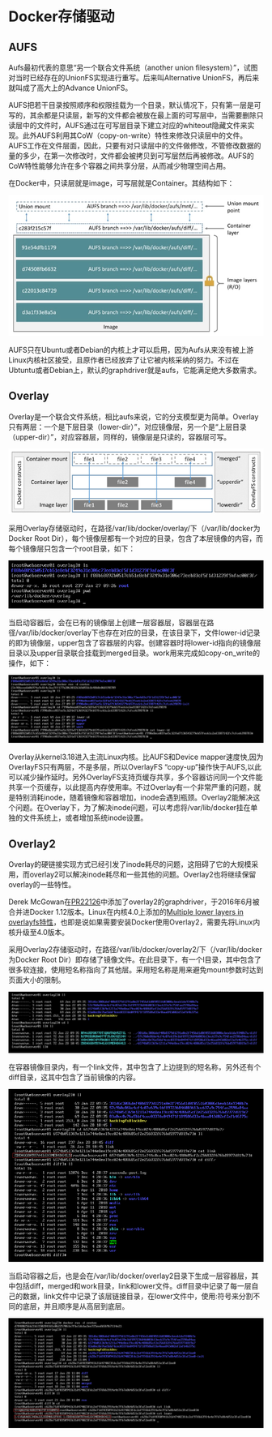 # Docker存储驱动 #

## AUFS ##

Aufs最初代表的意思“另一个联合文件系统（another union filesystem）”，试图对当时已经存在的UnionFS实现进行重写。后来叫Alternative UnionFS，再后来就叫成了高大上的Advance UnionFS。

AUFS把若干目录按照顺序和权限挂载为一个目录，默认情况下，只有第一层是可写的，其余都是只读层，新写的文件都会被放在最上面的可写层中，当需要删除只读层中的文件时，AUFS通过在可写层目录下建立对应的whiteout隐藏文件来实现。此外AUFS利用其CoW（copy-on-write）特性来修改只读层中的文件。AUFS工作在文件层面，因此，只要有对只读层中的文件做修改，不管修改数据的量的多少，在第一次修改时，文件都会被拷贝到可写层然后再被修改。AUFS的CoW特性能够允许在多个容器之间共享分层，从而减少物理空间占用。

在Docker中，只读层就是image，可写层就是Container。其结构如下：

![](img/AUFS.png)

AUFS只在Ubuntu或者Debian的内核上才可以启用，因为Aufs从来没有被上游Linux内核社区接受，且原作者已经放弃了让它被内核采纳的努力。不过在Ubtuntu或者Debian上，默认的graphdriver就是aufs，它能满足绝大多数需求。

## Overlay ##

Overlay是一个联合文件系统，相比aufs来说，它的分支模型更为简单。Overlay只有两层：一个是下层目录（lower-dir）”，对应镜像层，另一个是“上层目录（upper-dir）”，对应容器层，同样的，镜像层是只读的，容器层可写。

![](img/Overlay.jpg)

采用Overlay存储驱动时，在路径/var/lib/docker/overlay/下（/var/lib/docker为Docker Root Dir），每个镜像层都有一个对应的目录，包含了本层镜像的内容，而每个镜像层只包含一个root目录，如下：

![](img/Overlay_image.png)

当启动容器后，会在已有的镜像层上创建一层容器层，容器层在路径/var/lib/docker/overlay下也存在对应的目录，在该目录下，文件lower-id记录的即为镜像层，upper包含了容器层的内容。创建容器时将lower-id指向的镜像层目录以及upper目录联合挂载到merged目录。work用来完成如copy-on_write的操作，如下：

![](img/Overlay_container.png)

Overlay从kernel3.18进入主流Linux内核。比AUFS和Device mapper速度快,因为OverlayFS只有两层，不是多层，所以OverlayFS “copy-up”操作快于AUFS,以此可以减少操作延时。另外OverlayFS支持页缓存共享，多个容器访问同一个文件能共享一个页缓存，以此提高内存使用率。不过Overlay有一个非常严重的问题，就是特别消耗inode，随着镜像和容器增加，inode会遇到瓶颈。Overlay2能解决这个问题。在Overlay下，为了解决inode问题，可以考虑将/var/lib/docker挂在单独的文件系统上，或者增加系统inode设置。


## Overlay2 ##

Overlay的硬链接实现方式已经引发了inode耗尽的问题，这阻碍了它的大规模采用，而overlay2可以解决inode耗尽和一些其他的问题。Overlay2也将继续保留overlay的一些特性。

Derek McGowan在[PR22126](https://github.com/moby/moby/pull/22126)中添加了overlay2的graphdriver，于2016年6月被合并进Docker 1.12版本。Linux在内核4.0上添加的[Multiple lower layers in overlayfs特性](https://kernelnewbies.org/Linux_4.0)，也即是说如果需要安装Docker使用Overlay2，需要先将Linux内核升级至4.0版本。

采用Overlay2存储驱动时，在路径/var/lib/docker/overlay2/下（/var/lib/docker为Docker Root Dir）即存储了镜像文件。在此目录下，有一个l目录，其中包含了很多软连接，使用短名称指向了其他层。采用短名称是用来避免mount参数时达到页面大小的限制。

![](img/Overlay2_img01.png)

在容器镜像目录内，有一个link文件，其中包含了上边提到的短名称，另外还有个diff目录，这其中包含了当前镜像的内容。

![](img/Overlay2_img02.png)

当启动容器之后，也是会在/var/lib/docker/overlay2目录下生成一层容器层，其中包括diff，merged和work目录，link和lower文件。diff目录中记录了每一层自己的数据，link文件中记录了该层链接目录，在lower文件中，使用:符号来分割不同的底层，并且顺序是从高层到底层。

![](img/Overlay_img03.png)




